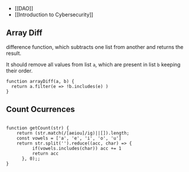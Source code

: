 
- [[DAO]]
- [[Introduction to Cybersecurity]]

## Array Diff

difference function, which subtracts one list from another and returns the result.

It should remove all values from list `a`, which are present in list `b` keeping their order.

```
function arrayDiff(a, b) {
  return a.filter(e => !b.includes(e) ) 
}
```


## Count Ocurrences #

```

function getCount(str) {
	return (str.match(/[aeiou]/ig)||[]).length;
	const vowels = ['a', 'e', 'i', 'o', 'u']
	return str.split('').reduce((acc, char) => {
		  if(vowels.includes(char)) acc += 1
		  return acc
	  }, 0);;
}
```
